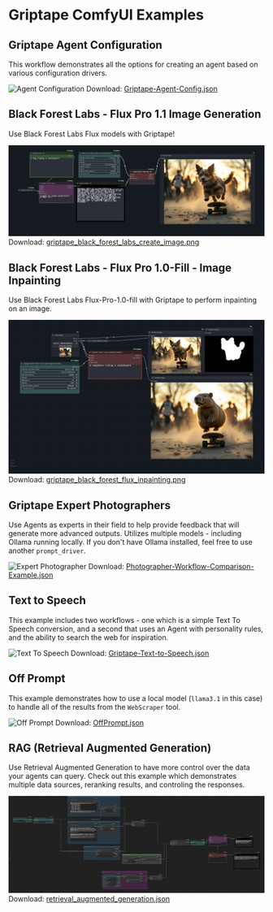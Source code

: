 # Griptape ComfyUI Examples

## Griptape Agent Configuration
This workflow demonstrates all the options for creating an agent based on various configuration drivers.

![Agent Configuration](Griptape-Agent-Config.png)
Download: [Griptape-Agent-Config.json](Griptape-Agent-Config.json)

## Black Forest Labs - Flux Pro 1.1 Image Generation
Use Black Forest Labs Flux models with Griptape!

![BFL Flux-Pro-1.1](griptape_black_forest_labs_create_image.png)
Download: [griptape_black_forest_labs_create_image.png](griptape_black_forest_labs_create_image.png)

## Black Forest Labs - Flux Pro 1.0-Fill - Image Inpainting

Use Black Forest Labs Flux-Pro-1.0-fill with Griptape to perform inpainting on an image.

![BFL Flux-Pro-1.1](griptape_black_forest_flux_inpainting.png)
Download: [griptape_black_forest_flux_inpainting.png](griptape_black_forest_flux_inpainting.png)

## Griptape Expert Photographers
Use Agents as experts in their field to help provide feedback that will generate more advanced outputs. Utilizes multiple models - including Ollama running locally. If you don't have Ollama installed, feel free to use another `prompt_driver`.

![Expert Photographer](Photographer-Workflow-Comparison-Example.png)
Download: [Photographer-Workflow-Comparison-Example.json](Photographer-Workflow-Comparison-Example.json)

## Text to Speech
This example includes two workflows - one which is a simple Text To Speech conversion, and a second that uses an Agent with personality rules, and the ability to search the web for inspiration. 

![Text To Speech](Griptape-Text-to-Speech.png)
Download: [Griptape-Text-to-Speech.json](Griptape-Text-to-Speech.json)

## Off Prompt
This example demonstrates how to use a local model (`llama3.1` in this case) to handle all of the results from the `WebScraper` tool. 

![Off Prompt](OffPrompt.png)
Download: [OffPrompt.json](OffPromopt.json)

## RAG (Retrieval Augmented Generation)
Use Retrieval Augmented Generation to have more control over the data your agents can query. Check out this example which demonstrates multiple data sources, reranking results, and controling the responses.

![RAG](retrieval_augmented_generation.png)
Download: [retrieval_augmented_generation.json](retrieval_augmented_generation.json)